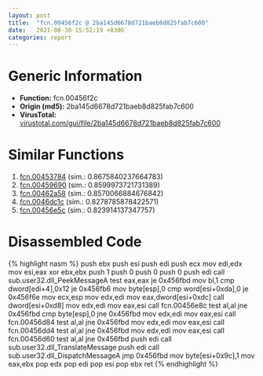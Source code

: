 ```yaml
---
layout: post
title:  "fcn.00456f2c @ 2ba145d6678d721baeb8d825fab7c600"
date:   2021-08-30 15:52:19 +0300
categories: report
---
```


# Generic Information
- **Function:** fcn.00456f2c
- **Origin (md5):** 2ba145d6678d721baeb8d825fab7c600
- **VirusTotal:** [virustotal.com/gui/file/2ba145d6678d721baeb8d825fab7c600][virustotal_ref]



# Similar Functions

1. [fcn.00453784][similar_1_ref] (sim.: 0.8675840237664783)
2. [fcn.00459690][similar_2_ref] (sim.: 0.8599973721731389)
3. [fcn.00462a58][similar_3_ref] (sim.: 0.8570066884676842)
4. [fcn.0046dc1c][similar_4_ref] (sim.: 0.8278785878422571)
5. [fcn.00456e5c][similar_5_ref] (sim.: 0.823914137347757)


# Disassembled Code

{% highlight nasm %}
push ebx
push esi
push edi
push ecx
mov edi,edx
mov esi,eax
xor ebx,ebx
push 1
push 0
push 0
push 0
push edi
call sub.user32.dll_PeekMessageA
test eax,eax
je 0x456fbd
mov bl,1
cmp dword[edi+4],0x12
je 0x456fb6
mov byte[esp],0
cmp word[esi+0xda],0
je 0x456f6e
mov ecx,esp
mov edx,edi
mov eax,dword[esi+0xdc]
call dword[esi+0xd8]
mov edx,edi
mov eax,esi
call fcn.00456e8c
test al,al
jne 0x456fbd
cmp byte[esp],0
jne 0x456fbd
mov edx,edi
mov eax,esi
call fcn.00456d84
test al,al
jne 0x456fbd
mov edx,edi
mov eax,esi
call fcn.00456dd4
test al,al
jne 0x456fbd
mov edx,edi
mov eax,esi
call fcn.00456d60
test al,al
jne 0x456fbd
push edi
call sub.user32.dll_TranslateMessage
push edi
call sub.user32.dll_DispatchMessageA
jmp 0x456fbd
mov byte[esi+0x9c],1
mov eax,ebx
pop edx
pop edi
pop esi
pop ebx
ret 
{% endhighlight %}


[similar_1_ref]: /report/fcn.00453784@8aa4eec8eb0ac35fe10d9e0394d3dbe4
[similar_2_ref]: /report/fcn.00459690@27f3ad32e2eddc62e5434f19748fa0be
[similar_3_ref]: /report/fcn.00462a58@6635b2bf1f4673ef3a7d242a02608d58
[similar_4_ref]: /report/fcn.0046dc1c@8aa4eec8eb0ac35fe10d9e0394d3dbe4
[similar_5_ref]: /report/fcn.00456e5c@8aa4eec8eb0ac35fe10d9e0394d3dbe4
[virustotal_ref]: https://www.virustotal.com/gui/file/2ba145d6678d721baeb8d825fab7c600